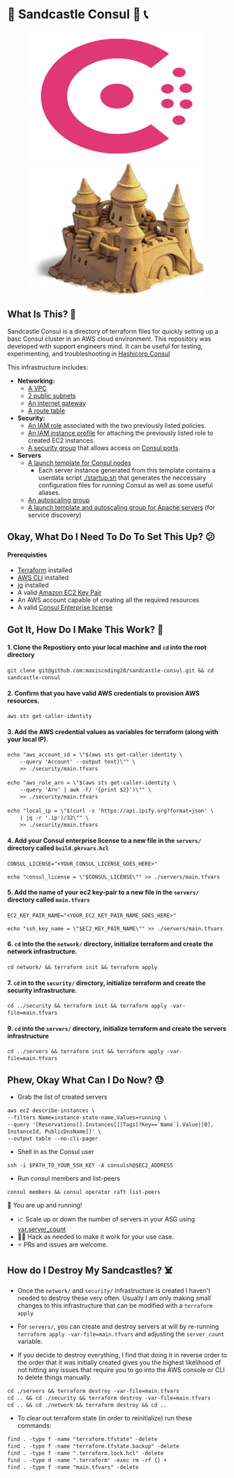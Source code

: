 # 🏰 Sandcastle Consul 🔑 📞
<p align="center">
<img src="consul.svg" alt="sand-castle" width=400 height=300>
<img src="sandcastle.png" alt="sand-castle" width=400 height=300>
</p>

## What Is This? 🤔
Sandcastle Consul is a directory of terraform files for quickly setting up a basc Consul cluster in an AWS cloud environment.
This repository was developed with support engineers mind. It can be useful for testing, experimenting, and troubleshooting in [Hashicorp Consul](https://www.consul.io/)

This infrastructure includes:
  - **Networking:**
    - [A VPC](https://docs.aws.amazon.com/vpc/latest/userguide/what-is-amazon-vpc.html)
    - [2 public subnets](https://docs.aws.amazon.com/vpc/latest/userguide/configure-subnets.html)
    - [An internet gateway](https://docs.aws.amazon.com/vpc/latest/userguide/VPC_Internet_Gateway.html)
    - [A route table](https://docs.aws.amazon.com/vpc/latest/userguide/VPC_Route_Tables.html)
  - **Security:**
    - [An IAM role](https://docs.aws.amazon.com/IAM/latest/UserGuide/id_roles.html) associated with the two previously listed policies.
    - [An IAM instance profile](https://docs.aws.amazon.com/IAM/latest/UserGuide/id_roles_use_switch-role-ec2_instance-profiles.html) for attaching the previously listed role to created EC2 instances.
    - [A security group](https://docs.aws.amazon.com/vpc/latest/userguide/vpc-security-groups.html) that allows access on [Consul ports](https://developer.hashicorp.com/consul/docs/install/ports).
- **Servers**
    - [A launch template for Consul nodes](https://docs.aws.amazon.com/autoscaling/ec2/userguide/launch-templates.html)
        - Each server instance generated from this template contains a userdata script [./startup.sh](./servers/startup.sh) that generates the neccessary configuration files for running Consul as well as some useful aliases.
    - [An autoscaling group](https://docs.aws.amazon.com/autoscaling/ec2/userguide/auto-scaling-groups.html)
    - [A launch template and autoscaling group for Apache servers](https://docs.aws.amazon.com/autoscaling/ec2/userguide/launch-templates.html) (for service discovery)

## Okay, What Do I Need To Do To Set This Up? 😕
#### Prerequisties
- [Terraform](https://developer.hashicorp.com/terraform/downloads) installed
- [AWS CLI](https://docs.aws.amazon.com/cli/latest/userguide/getting-started-install.html) installed
- [jq](https://stedolan.github.io/jq/) installed
- A valid [Amazon EC2 Key Pair](https://docs.aws.amazon.com/AWSEC2/latest/UserGuide/create-key-pairs.html)
- An AWS account capable of creating all the required resources
- A valid [Consul Enterprise license](https://www.hashicorp.com/products/Consul/pricing)

## Got It, How Do I Make This Work? 🔧
#### 1. Clone the Repostiory onto your local machine and `cd` into the root directory
```
git clone git@github.com:maxiscoding28/sandcastle-consul.git && cd sandcastle-consul
```

#### 2. Confirm that you have valid AWS credentials to provision AWS resources.
```
aws sts get-caller-identity
```

#### 3. Add the AWS credential values as variables for terraform (along with your local IP).
```
echo "aws_account_id = \"$(aws sts get-caller-identity \
    --query 'Account' --output text)\"" \
    >> ./security/main.tfvars

echo "aws_role_arn = \"$(aws sts get-caller-identity \
    --query 'Arn' | awk -F/ '{print $2}')\"" \
    >> ./security/main.tfvars

echo "local_ip = \"$(curl -s 'https://api.ipify.org?format=json' \
    | jq -r '.ip')/32\"" \
    >> ./security/main.tfvars
```

#### 4. Add your Consul enterprise license to a new file in the `servers/` directory called `build.pkrvars.hcl`
```
CONSUL_LICENSE="<YOUR_CONSUL_LICENSE_GOES_HERE>"
```
```
echo "consul_license = \"$CONSUL_LICENSE\"" >> ./servers/main.tfvars
```

#### 5. Add the name of your ec2 key-pair to a new file in the `servers/` directory called `main.tfvars`
```
EC2_KEY_PAIR_NAME="<YOUR_EC2_KEY_PAIR_NAME_GOES_HERE>"
```
```
echo "ssh_key_name = \"$EC2_KEY_PAIR_NAME\"" >> ./servers/main.tfvars
```

#### 6. `cd` into the the `network/` directory, initialize terraform and create the network infrastructure. 
```
cd network/ && terraform init && terraform apply
```

#### 7. `cd` in to the `security/` directory, initialize terraform and create the security infrastructure.
```
cd ../security && terraform init && terraform apply -var-file=main.tfvars
```

#### 9. `cd` into the `servers/` directory, initialize terraform and create the servers infrastructure
```
cd ../servers && terraform init && terraform apply -var-file=main.tfvars
```

## Phew, Okay What Can I Do Now? 😓
- Grab the list of created servers
```
aws ec2 describe-instances \
--filters Name=instance-state-name,Values=running \
--query '[Reservations[].Instances[][Tags[?Key==`Name`].Value|[0], InstanceId, PublicDnsName]]' \
--output table --no-cli-pager
```
- Shell in as the Consul user
```
ssh -i $PATH_TO_YOUR_SSH_KEY -A consulsh@$EC2_ADDRESS
```
- Run consul members and list-peers
```
consul members && consul operator raft list-peers
```
🎉 You are up and running! 
- 📈 Scale up or down the number of servers in your ASG using [var.server_count](./servers/main.tf#L22-L28)
- 🧑‍💻 Hack as needed to make it work for your use case. 
- ⭐️ PRs and issues are welcome.

## How do I Destroy My Sandcastles? ☠️
- Once the `network/` and `security/` infrastructure is created I haven't needed to destroy these very often. Usually I am only making small changes to this infrastructure that can be modified with a `terraform apply`

- For `servers/`, you can create and destroy servers at will by re-running `terraform apply -var-file=main.tfvars` and adjusting the `server_count` variable.

- If you decide to destroy everything, I find that doing it in reverse order to the order that it was initially created gives you the highest likelihood of not hitting any issues that require you to go into the AWS console or CLI to delete things manually.
```
cd ./servers && terraform destroy -var-file=main.tfvars
cd .. && cd ./security && terraform destroy -var-file=main.tfvars
cd .. && cd ./network && terraform destroy && cd ..
```

- To clear out terraform state (in order to reinitialize) run these commands:
```
find . -type f -name "terraform.tfstate" -delete
find . -type f -name "terraform.tfstate.backup" -delete
find . -type f -name ".terraform.lock.hcl" -delete
find . -type d -name ".terraform" -exec rm -rf {} +
find . -type f -name "main.tfvars" -delete
```
